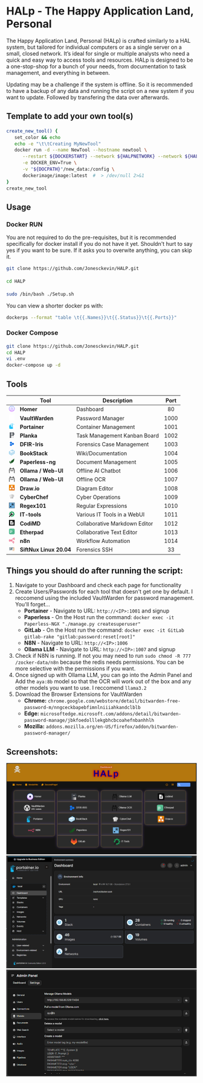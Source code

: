 # HALp - The Happy Application Land, Personal
The Happy Application Land, Personal (HALp) is crafted similarly to a HAL system, but tailored for individual computers or as a single server on a small, closed network. It’s ideal for single or multiple analysts who need a quick and easy way to access tools and resources. HALp is designed to be a one-stop-shop for a bunch of your needs, from documentation to task management, and everything in between.

Updating may be a challenge if the system is offline. So it is recommended to have a backup of any data and running the script on a new system if you want to update. Followed by transfering the data over afterwards.

## Template to add your own tool(s)
```bash
create_new_tool() {
   set_color && echo
   echo -e "\t\tCreating MyNewTool"
   docker run -d --name NewTool --hostname newtool \
      --restart ${DOCKERSTART} --network ${HALPNETWORK} --network ${HALPNETWORK}_DB \
      -e DOCKER_ENV=True \
      -v "${DOCPATH}"/new_data:/config \
      dockerimage/image:latest  #  > /dev/null 2>&1
}
create_new_tool
```


## **Usage**
### Docker RUN
You are not required to do the pre-requisites, but it is recommended specifically for docker install if you do not have it yet. Shouldn't hurt to say yes if you want to be sure. If it asks you to overwite anything, you can skip it.

```bash
git clone https://github.com/Jonesckevin/HALP.git

cd HALP

sudo /bin/bash ./Setup.sh
```

You can view a shorter docker ps with:
```bash
dockerps --format "table \t{{.Names}}\t{{.Status}}\t{{.Ports}}"
```

### Docker Compose
```bash
git clone https://github.com/Jonesckevin/HALP.git
cd HALP
vi .env
docker-compose up -d
```

## **Tools**

|| **Tool**            | **Description**                       | **Port** |
|-|-----------------|-----------------------------------|:------:|
| <img src="./zocker-data/homer/tools/homer.png" width="15" height="15"> | **Homer** | Dashboard | 80 |
| <img src="./zocker-data/homer/tools/vaultwarden-light.png" width="15" height="15"> | **VaultWarden**     | Password Manager                  | 1000 |
| <img src="./zocker-data/homer/tools/portainer.png" width="15" height="15"> | **Portainer**       | Container Management              | 1001 |
| <img src="./zocker-data/homer/tools/planka.png" width="15" height="15"> | **Planka**          | Task Management Kanban Board      | 1002 |
| <img src="./zocker-data/homer/tools/dfir-iris.png" width="15" height="15"> | **DFIR-Iris**       | Forensics Case Management         | 1003 |
| <img src="./zocker-data/homer/tools/bookstack.png" width="15" height="15"> | **BookStack**       | Wiki/Documentation                | 1004 |
| <img src="./zocker-data/homer/tools/paperless.png" width="15" height="15"> | **Paperless-ng**    | Document Management               | 1005 |
| <img src="./zocker-data/homer/tools/ollama.png" width="15" height="15"> | **Ollama / Web-UI** | Offline AI Chatbot                | 1006 |
| <img src="./zocker-data/homer/tools/ollama.png" width="15" height="15"> | **Ollama / Web-UI** | Offline OCR                       | 1007 |
| <img src="./zocker-data/homer/tools/draw.png" width="15" height="15"> | **Draw.io**         | Diagram Editor                    | 1008 |
| <img src="./zocker-data/homer/tools/cyberchef.png" width="15" height="15"> | **CyberChef**       | Cyber Operations                  | 1009 |
| <img src="./zocker-data/homer/tools/RegExr.png" width="15" height="15"> | **Regex101**        | Regular Expressions               | 1010 |
| <img src="./zocker-data/homer/tools/it-tools.png" width="15" height="15"> | **IT-tools**        | Various IT Tools in a WebUI       | 1011 |
| <img src="./zocker-data/homer/tools/codimd.png" width="15" height="15"> | **CodiMD**          | Collaborative Markdown Editor     | 1012 |
| <img src="./zocker-data/homer/tools/etherpad.png" width="15" height="15"> | **Etherpad**        | Collaborative Text Editor         | 1013 |
| <img src="./zocker-data/homer/tools/n8n.png" width="15" height="15"> | **n8n**             | Workflow Automation               | 1014 |
| <img src="./zocker-data/homer/tools/SiftNux.png" width="15" height="15"> | **SiftNux Linux 20.04** | Forensics SSH | 33 |


## **Things you should do after running the script:**
1. Navigate to your Dashboard and check each page for functionality
2. Create Users/Passwords for each tool that doesn't get one by default. I reccomend using the included VaultWarden for password management. You'll forget...
   - **Portainer** - Navigate to URL: `http://<IP>:1001` and signup
   - **Paperless** - On the Host run the command: `docker exec -it Paperless-NGX "./manage.py createsuperuser"`
   - **GitLab** - On the Host run the command: `docker exec -it GitLab gitlab-rake "gitlab:password:reset[root]"`
   - **N8N** - Navigate to URL: `http://<IP>:1006`
   - **Ollama LLM** - Navigate to URL: `http://<IP>:1007` and signup
3. Check if N8N is running. If not you may need to run `sudo chmod -R 777 /zocker-data/n8n` because the redis needs permissions. You can be more selective with the permissions if you want.
4. Once signed up with Ollama LLM, you can go into the Admin Panel and Add the `aya:8b` model so that the OCR will work out of the box and any other models you want to use. I reccomend `llama3.2`
5.  Download the Browser Extensions for VaultWarden
    -  **Chrome:** `chrome.google.com/webstore/detail/bitwarden-free-password-m/nngceckbapebfimnlniiiahkandclblb`
    -  **Edge:** `microsoftedge.microsoft.com/addons/detail/bitwarden-password-manage/jbkfoedolllekgbhcbcoahefnbanhhlh`
    -  **Mozilla:** `addons.mozilla.org/en-US/firefox/addon/bitwarden-password-manager/`

## **Screenshots:**
![Dashboard](./screenshot-examples/Example-Dashboard.png)
![Portainer](./screenshot-examples/Example-Portainer.png)
![OpenWebUI](./screenshot-examples/Example-OllamaWebUI.png)

